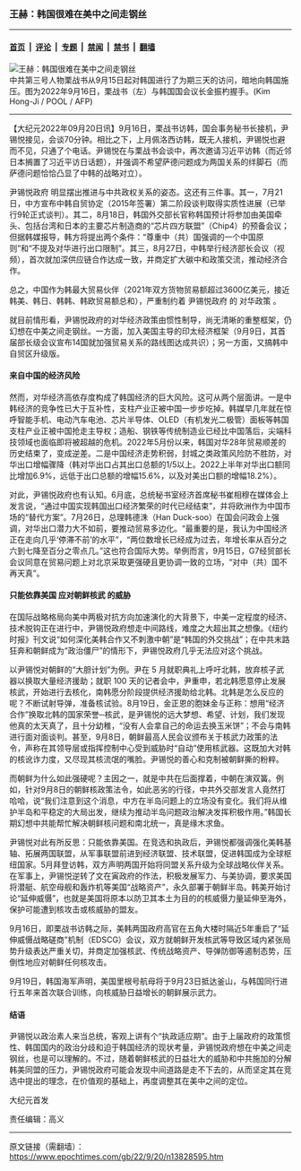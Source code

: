 ### 王赫：韩国很难在美中之间走钢丝

---

#### [首页](../../../..?n13828595) &nbsp;|&nbsp; [评论](../../../../../epoch-comment?n13828595) &nbsp;|&nbsp; [专题](../../../../../epoch-special?n13828595) &nbsp;|&nbsp; [禁闻](../../../../../epoch-news?n13828595) &nbsp;|&nbsp; [禁书](../../../../../books?n13828595) &nbsp;|&nbsp; [翻墙](https://github.com/gfw-breaker/nogfw/blob/master/README.md?n13828595)


<div><img alt="王赫：韩国很难在美中之间走钢丝" class="attachment-djy_600_400 size-djy_600_400 wp-post-image" src="https://i.epochtimes.com/assets/uploads/2022/09/id13828070-000_32JH3DG-600x400.jpg"/>
<div class="caption">
 中共第三号人物栗战书从9月15日起对韩国进行了为期三天的访问，暗地向韩国施压。图为2022年9月16日，栗战书（左）与韩国国会议长金振杓握手。(Kim Hong-Ji / POOL / AFP)
</div></div><hr/><div class="post_content" id="artbody" itemprop="articleBody">
 <!-- article content begin -->
 <p>
  【大纪元2022年09月20日讯】9月16日，栗战书访韩，国会事务秘书长接机，尹锡悦接见，会谈70分钟。相比之下，上月佩洛西访韩，既无人接机，尹锡悦也避而不见，只通了个电话。尹锡悦在与栗战书会谈中，再次邀请习近平访韩（而近邻日本搁置了习近平访日话题），并强调不希望萨德问题成为两国关系的绊脚石（而萨德问题恰恰凸显了中韩的战略对立）。
 </p>
 <p>
  <ok href="https://www.epochtimes.com/gb/tag/%E5%B0%B9%E9%94%A1%E6%82%A6%E6%94%BF%E5%BA%9C.html">
   尹锡悦政府
  </ok>
  明显摆出推进与中共政权关系的姿态。这还有三件事。其一，7月21日，中方宣布中韩自贸协定（2015年签署）第二阶段谈判取得实质性进展（已举行9轮正式谈判）。其二，8月18日，韩国外交部长官称韩国预计将参加由美国牵头、包括台湾和日本的主要芯片制造商的“芯片四方联盟”（Chip4）的预备会议；但据韩媒报导，韩方将提出两个条件：“尊重中（共）国强调的一个中国原则”和“不提及对华进行出口限制”。其三，8月27日，中韩举行经济部长会议（视频），首次就加深供应链合作达成一致，并商定扩大碳中和政策交流，推动经济合作。
 </p>
 <p>
  总之，中国作为韩最大贸易伙伴（2021年双方货物贸易额超过3600亿美元，接近韩美、韩日、韩韩、韩欧贸易额总和），严重制约着
  <ok href="https://www.epochtimes.com/gb/tag/%E5%B0%B9%E9%94%A1%E6%82%A6%E6%94%BF%E5%BA%9C.html">
   尹锡悦政府
  </ok>
  的
  <ok href="https://www.epochtimes.com/gb/tag/%E5%AF%B9%E5%8D%8E%E6%94%BF%E7%AD%96.html">
   对华政策
  </ok>
  。
 </p>
 <p>
  就目前情形看，尹锡悦政府的对华经济政策由惯性制导，尚无清晰的重整框架，仍幻想在中美之间走钢丝。一方面，加入美国主导的印太经济框架（9月9日，其首届部长级会议宣布14国就加强贸易关系的路线图达成共识）；另一方面，又搞韩中自贸区升级版。
 </p>
 <h4>
  来自中国的经济风险
 </h4>
 <p>
  然而，对华经济高依存度构成了韩国经济的巨大风险。这可从两个层面讲。一是中韩经济的竞争性已大于互补性，支柱产业正被中国一步步吃掉。韩媒早几年就在惊呼智能手机、电动汽车电池、芯片半导体、OLED（有机发光二极管）面板等韩国支柱产业正被中国抢走主导权；造船、钢铁等传统制造业已经比中国落后，尖端科技领域也面临即将被超越的危机。2022年5月份以来，韩国对华28年贸易顺差的历史结束了，变成逆差。二是中国经济走势积弱，封城之类政策风险防不胜防，对华出口增幅骤降（韩对华出口占其出口总额的1/5以上。2022上半年对华出口额同比增加6.9%，远低于出口总额的增幅15.6%，以及对美出口额的增幅18.2%）。
 </p>
 <p>
  对此，尹锡悦政府也有认知。6月底，总统秘书室经济首席秘书崔相穆在媒体会上发言说，“通过中国实现韩国出口经济繁荣的时代已经结束”，并将欧洲作为中国市场的“替代方案”。7月26日，总理韩德洙（Han Duck-soo）在国会问政会上强调，对华出口潜力大不如前，要推动贸易多边化。“最重要的是，我认为中国经济正在走向几乎‘停滞不前’的水平”，“两位数增长已经成为过去，年增长率从百分之六到七降至百分之零点几。”这也符合国际大势。举例而言，9月15日，G7经贸部长会议同意在贸易问题上对北京采取更强硬且更协调一致的立场，“对中（共）国不再天真”。
 </p>
 <h4>
  只能依靠美国
  <ok href="https://www.epochtimes.com/gb/tag/%E5%BA%94%E5%AF%B9%E6%9C%9D%E9%B2%9C%E6%A0%B8%E6%AD%A6.html">
   应对朝鲜核武
  </ok>
  的威胁
 </h4>
 <p>
  在国际战略格局向美中两极对抗方向加速演化的大背景下，中美一定程度的经济、技术脱钩正在进行中，尹锡悦政府想走中间路线，难度之大超出其之想像。《纽约时报》刊文说“如何深化美韩合作又不刺激中朝”是“韩国的外交挑战”；在中共末路狂奔和朝鲜成为“政治僵尸”的情形下，尹锡悦政府几乎无法应对这个挑战。
 </p>
 <p>
  以尹锡悦对朝鲜的“大胆计划”为例。尹在 5 月就职典礼上呼吁北韩，放弃核子武器以换取大量经济援助；就职 100 天的记者会中，尹重申，若北韩愿意停止发展核武，开始进行去核化，南韩愿分阶段提供经济援助给北韩。北韩是怎么反应的呢？不断试射导弹，准备核试验。8月19日，金正恩的胞妹金与正称：想用“经济合作”换取北韩的国家荣誉─核武，是尹锡悦的远大梦想、希望、计划，我们发现他真的太天真了，且十分幼稚，“没有人会拿自己的命运去换玉米饼”；不会与南韩进行面对面谈判。甚至，9月8日，朝鲜最高人民会议颁布关于核武力政策的法令，声称在其领导层或指挥控制中心受到威胁时“自动”使用核武器。这既加大对韩的核讹诈力度，又尽现其核流氓的嘴脸。尹锡悦的善心和克制被朝鲜撕的粉粹。
 </p>
 <p>
  而朝鲜为什么如此强硬呢？主因之一，就是中共在后面撑着，中朝在演双簧。例如，针对9月8日的朝鲜核政策法令，如此恶劣的行径，中共外交部发言人竟然打哈哈，说“我们注意到这个消息，中方在半岛问题上的立场没有变化。我们将从维护半岛和平稳定的大局出发，继续为推动半岛问题政治解决发挥积极作用。”韩国长期幻想中共能帮忙解决朝鲜核问题和南北统一，真是缘木求鱼。
 </p>
 <p>
  尹锡悦对此有所反思：只能依靠美国。在竞选和执政后，尹锡悦都强调强化美韩基轴、拓展两国联盟，从军事联盟前进到经济联盟、技术联盟，促进韩国成为全球枢纽国家。5月拜登访韩，双方声明两国开始将同盟关系升级为全球战略伙伴关系。在军事上，尹锡悦逆转了文在寅政府的作法，积极发展军力、与美协调，要求美国将潜艇、航空母舰和轰炸机等美国“战略资产”，永久部署于朝鲜半岛。韩美开始讨论“延伸威慑”，也就是美国将原本以防卫其本土为目的的核威慑力量延伸至海外，保护可能遭到核攻击或核威胁的盟友。
 </p>
 <p>
  9月16日，即栗战书访韩之际，美韩两国政府高官在五角大楼时隔近5年重启了“延伸威慑战略磋商”机制（EDSCG）会议，双方就朝鲜开发核武等导致区域内紧张局势升级表达严重关切，并商定加强核武、传统战略资产、导弹防御等遏制态势，压倒性地应对朝鲜任何核攻击。
 </p>
 <p>
  9月19日，韩国海军声明，美国里根号航母将于9月23日抵达釜山，与韩国同行进行五年来首次联合训练，向核威胁日益增长的朝鲜展示武力。
 </p>
 <h4>
  结语
 </h4>
 <p>
  尹锡悦以政治素人来当总统，客观上讲有个“执政适应期”。由于上届政府的政策惯性、韩国国内的政治分歧和迫于韩国经济的现状考量，尹锡悦政府想在中美之间走钢丝，也是可以理解的。不过，随着朝鲜核武的日益壮大的威胁和中共施加的分解韩美同盟的压力，尹锡悦政府可能会发现中间道路是走不下去的，从而坚定其在竞选中提出的理念，在价值观的基础上，再度调整其在美中之间的定位。
 </p>
 <p>
  大纪元首发
 </p>
 <p>
  责任编辑：高义
 </p>
 <!-- article content end -->
 <div id="below_article_ad">
 </div>
</div>


---

原文链接（需翻墙）：https://www.epochtimes.com/gb/22/9/20/n13828595.htm